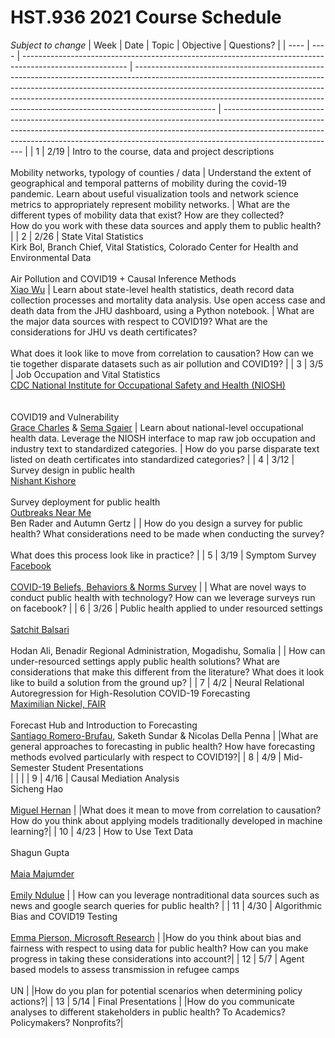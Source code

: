 # HST.936 2021 Course Schedule

*Subject to change*
| Week | Date | Topic                                                                                                    | Objective                                                                                                                                                                                                                                                                                                                                    | Questions?                                                                                                                                                                                                                                                             |
| ---- | ---- | -------------------------------------------------------------------------------------------------------- | -------------------------------------------------------------------------------------------------------------------------------------------------------------------------------------------------------------------------------------------------------------------------------------------------------------------------------------------- | ---------------------------------------------------------------------------------------------------------------------------------------------------------------------------------------------------------------------------------------------------------------------- |
| 1    | 2/19 | Intro to the course, data and project descriptions<br><br>Mobility networks, typology of counties / data | Understand the extent of geographical and temporal patterns of mobility during the covid-19 pandemic. Learn about useful visualization tools and network science metrics to appropriately represent mobility networks. | What are the different types of mobility data that exist? How are they collected?<br>How do you work with these data sources and apply them to public health?                                                                                                          |
| 2    | 2/26 | State Vital Statistics <br> Kirk Bol, Branch Chief, Vital Statistics, Colorado Center for Health and Environmental Data<br><br> Air Pollution and COVID19 + Causal Inference Methods <br> [Xiao Wu](https://scholar.harvard.edu/xiaowu/home)                     | Learn about state-level health statistics, death record data collection processes and mortality data analysis. Use open access case and death data from the JHU dashboard, using a Python notebook.                                                                                                  | What are the major data sources with respect to COVID19? What are the considerations for JHU vs death certificates?<br><br>What does it look like to move from correlation to causation? How can we tie together disparate datasets such as air pollution and COVID19? |
| 3    | 3/5  | Job Occupation and Vital Statistics <br> [CDC National Institute for Occupational Safety and Health (NIOSH)](https://www.cdc.gov/niosh/index.htm) <br><br><br> COVID19 and Vulnerability <br> [Grace Charles](https://surgoventures.org/grace-charles) & [Sema Sgaier](https://surgoventures.org/sema-sgaier)                                                 | Learn about national-level occupational health data. Leverage the NIOSH interface to map raw job occupation and industry text to standardized categories.                                                                                                                                            | How do you parse disparate text listed on death certificates into standardized categories?                                                                                                                                                                             |
| 4    | 3/12 | Survey design in public health<br> [Nishant Kishore](https://www.nishantkishore.com/)<br><br>Survey deployment for public health <br> [Outbreaks Near Me](https://outbreaksnearme.org/us/en-US) <br> Ben Rader and Autumn Gertz |                                                                                                                                                                                                                                                                                                                                              | How do you design a survey for public health? What considerations need to be made when conducting the survey?<br><br>What does this process look like in practice?                                                                                                     |
| 5    | 3/19 | Symptom Survey<br> [Facebook](https://dataforgood.facebook.com/covid-survey/) <br><br> [COVID-19 Beliefs, Behaviors & Norms Survey](https://covidsurvey.mit.edu/index.html)                                                             |                                                                                                                                                                                                                                                                                                            | What are novel ways to conduct public health with technology? How can we leverage surveys run on facebook?                                                                                                                                                             |
| 6    | 3/26 | Public health applied to under resourced settings<br><br>[Satchit Balsari](https://satchitbalsari.net/Bio)<br><br>Hodan Ali, Benadir Regional Administration, Mogadishu, Somalia                         |                                                                                                                                                                                                                                                                                                                                              | How can under-resourced settings apply public health solutions? What are considerations that make this different from the literature? What does it look like to build a solution from the ground up?                                                                                                                                 |
| 7    | 4/2  | Neural Relational Autoregression for High-Resolution COVID-19 Forecasting<br>[Maximilian Nickel, FAIR](https://ai.facebook.com/people/maximilian-nickel/)<br><br>Forecast Hub and Introduction to Forecasting<br>[Santiago Romero-Brufau](https://rcc.harvard.edu/people/santiago-romero-brufau), Saketh Sundar & Nicolas Della Penna                                                                |                                                                                                                                                                                                                                                                                                                                              |What are general approaches to forecasting in public health? How have forecasting methods evolved particularly with respect to COVID19?|
| 8    | 4/9  | Mid-Semester Student Presentations<br>                                                        |                                                                                                                                                                                                                                                                                                                                              |                                                                                                                                                                                                                                                                        |
| 9    | 4/16 | Causal Mediation Analysis<br>Sicheng Hao<br><br>[Miguel Hernan](https://www.hsph.harvard.edu/miguel-hernan/)                     |                                                                                                                                                                                                                                                                                                                                              |What does it mean to move from correlation to causation? How do you think about applying models traditionally developed in machine learning?|
| 10   | 4/23 | How to Use Text Data <br><br>Shagun Gupta<br><br>[Maia Majumder](https://maimunamajumder.com/)<br><br>[Emily Ndulue](https://www.media.mit.edu/people/ebndulue/overview/)                                                         |                                                                                                                                                                                                                                                                                                                                              | How can you leverage nontraditional data sources such as news and google search queries for public health?                                                                                                                                                             |
| 11   | 4/30 | Algorithmic Bias and COVID19 Testing <br><br> [Emma Pierson, Microsoft Research](https://www.microsoft.com/en-us/research/people/epierson/)                                                                              |                                                                                                                                                                                                                                                                                                                                              |How do you think about bias and fairness with respect to using data for public health? How can you make progress in taking these considerations into account?|
| 12   | 5/7  | Agent based models to assess transmission in refugee camps<br><br>UN                               |                                                                                                                                                                                                                                                                                                                                              |How do you plan for potential scenarios when determining policy actions?|
| 13   | 5/14  | Final Presentations                               |                                                                                                                                                                                                                                                                                                                                              |How do you communicate analyses to different stakeholders in public health? To Academics? Policymakers? Nonprofits?|
